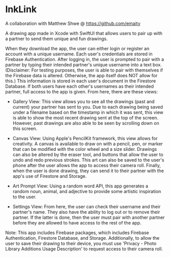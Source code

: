 # InkLink 
A collaboration with Matthew Shwe @ https://github.com/emaity

A drawing app made in Xcode with SwiftUI that allows users to pair up with a partner to send them unique and fun drawings.

When they download the app, the user can either login or register an account with a unique username. Each user's credentials are stored in Firebase Authentication. After logging in, the user is prompted to pair with a partner by typing their intended partner's unique username into a text box. (Disclaimer: For testing purposes, the user is able to pair with themselves if the Firebase data is altered. Otherwise, the app itself does NOT allow for this.) This information is stored in each user's document in the Firestore Database. If both users have each other's usernames as their intended partner, full access to the app is given. From here, there are these views:

  - Gallery View: This view allows you to see all the drawings (past and current) your partner has sent to you. Due to each drawing being saved under a filename based on the timestamp in which it was sent, this view is able to show the most recent drawing sent at the top of the screen. However, past drawings are also able to be seen by scrolling down on this screen.

  - Canvas View: Using Apple's PencilKit framework, this view allows for creativity. A canvas is available to draw on with a pencil, pen, or marker that can be modified with the color wheel and a size slider. Drawings can also be altered by the eraser tool, and buttons that allow the user to undo and redo previous strokes. This art can also be saved to the user's phone after the user allows the app to access their camera roll. Finally, when the user is done drawing, they can send it to their partner with the app's use of Firestore and Storage. 
  
  - Art Prompt View: Using a random word API, this app generates a random noun, animal, and adjective to provide some artistic inspiration to the user.

  - Settings View: From here, the user can check their username and their partner's name. They also have the ability to log out or to remove their partner. If the latter is done, then the user must pair with another partner before they are allowed to have access to the rest of the app.

Note: This app includes Firebase packages, which includes Firebase Authentication, Firestore Database, and Storage. Additionally, to allow the user to save their drawing to their device, you must use 'Privacy - Photo Library Additions Usage Description' to request access to their camera roll. 
